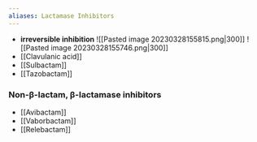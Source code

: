 ```yaml
---
aliases: Lactamase Inhibitors
---
```

- **irreversible inhibition**
![[Pasted image 20230328155815.png\|300]]
![[Pasted image 20230328155746.png|300]]
- [[Clavulanic acid]]
- [[Sulbactam]]
- [[Tazobactam]]
### Non-β-lactam, β-lactamase inhibitors
- [[Avibactam]]
- [[Vaborbactam]]
- [[Relebactam]]